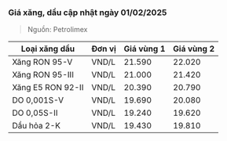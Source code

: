 
### Giá xăng, dầu cập nhật ngày 01/02/2025
> Nguồn: Petrolimex

| Loại xăng dầu     | Đơn vị | Giá vùng 1 | Giá vùng 2 |
|-------------------|--------|------------|------------|
| Xăng RON 95-V     | VND/L  |     21.590 |     22.020 |
| Xăng RON 95-III   | VND/L  |     21.000 |     21.420 |
| Xăng E5 RON 92-II | VND/L  |     20.390 |     20.790 |
| DO 0,001S-V       | VND/L  |     19.690 |     20.080 |
| DO 0,05S-II       | VND/L  |     19.240 |     19.620 |
| Dầu hỏa 2-K       | VND/L  |     19.430 |     19.810 |
